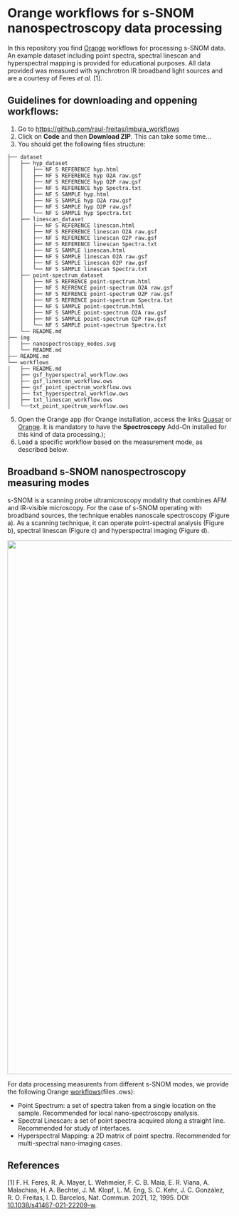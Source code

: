 # Orange workflows for s-SNOM nanospectroscopy data processing

In this repository you find [Orange](https://orangedatamining.com) workflows for processing s-SNOM data. An example dataset including point spectra, spectral linescan and hyperspectral mapping is provided for educational purposes. All data provided was measured with synchrotron IR broadband light sources and are a courtesy of Feres *et al.* [1].

## Guidelines for downloading and oppening workflows:

1. Go to https://github.com/raul-freitas/imbuia_workflows
2. Click on **Code** and then **Download ZIP**. This can take some time...
3. You should get the following files structure:

```
├── dataset
│   ├── hyp_dataset
│   │   ├── NF S REFERENCE hyp.html
│   │   ├── NF S REFERENCE hyp O2A raw.gsf
│   │   ├── NF S REFERENCE hyp O2P raw.gsf
│   │   ├── NF S REFERENCE hyp Spectra.txt
│   │   ├── NF S SAMPLE hyp.html
│   │   ├── NF S SAMPLE hyp O2A raw.gsf
│   │   ├── NF S SAMPLE hyp O2P raw.gsf
│   │   └── NF S SAMPLE hyp Spectra.txt
│   ├── linescan_dataset
│   │   ├── NF S REFERENCE linescan.html
│   │   ├── NF S REFERENCE linescan O2A raw.gsf
│   │   ├── NF S REFERENCE linescan O2P raw.gsf
│   │   ├── NF S REFERENCE linescan Spectra.txt
│   │   ├── NF S SAMPLE linescan.html
│   │   ├── NF S SAMPLE linescan O2A raw.gsf
│   │   ├── NF S SAMPLE linescan O2P raw.gsf
│   │   └── NF S SAMPLE linescan Spectra.txt
│   ├── point-spectrum_dataset
│   │   ├── NF S REFRENCE point-spectrum.html
│   │   ├── NF S REFRENCE point-spectrum O2A raw.gsf
│   │   ├── NF S REFRENCE point-spectrum O2P raw.gsf
│   │   ├── NF S REFRENCE point-spectrum Spectra.txt
│   │   ├── NF S SAMPLE point-spectrum.html
│   │   ├── NF S SAMPLE point-spectrum O2A raw.gsf
│   │   ├── NF S SAMPLE point-spectrum O2P raw.gsf
│   │   └── NF S SAMPLE point-spectrum Spectra.txt
│   └── README.md
├── img
│   ├── nanospectroscopy_modes.svg
│   └── README.md
├── README.md
└── workflows
│   ├── README.md
│   ├── gsf_hyperspectral_workflow.ows
│   ├── gsf_linescan_workflow.ows
│   ├── gsf_point_spectrum_workflow.ows
│   ├── txt_hyperspectral_workflow.ows
│   ├── txt_linescan_workflow.ows
│   └──txt_point_spectrum_workflow.ows
```
5. Open the Orange app (for Orange installation, access the links [Quasar](https://quasar.codes) or [Orange](https://orangedatamining.com). It is mandatory to have the **Spectroscopy** Add-On installed for this kind of data processing.);
6. Load a specific workflow based on the measurement mode, as described below.

## Broadband s-SNOM nanospectroscopy measuring modes
s-SNOM is a scanning probe ultramicroscopy modality that combines AFM and IR-visible microscopy. For the case of s-SNOM operating with broadband sources, the technique enables nanoscale spectroscopy (Figure a). As a scanning technique, it can operate point-spectral analysis (Figure b), spectral linescan (Figure c) and hyperspectral imaging (Figure d). 

<p align="center">
<img width="1200" src="img/nanospectroscopy_modes.svg"/>
<p/>

For data processing measurents from different s-SNOM modes, we provide the following Orange [workflows](workflows/)(files .ows):

 - Point Spectrum: a set of spectra taken from a single location on the sample. Recommended for local nano-spectroscopy analysis.
 - Spectral Linescan: a set of point spectra acquired along a straight line. Recommended for study of interfaces.
 - Hyperspectral Mapping: a 2D matrix of point spectra. Recommended for multi-spectral nano-imaging cases. 

## References

[1]   F. H. Feres, R. A. Mayer, L. Wehmeier, F. C. B. Maia, E. R. Viana, A. Malachias, H. A. Bechtel, J. M. Klopf, L. M. Eng, S. C. Kehr, J. C. González, R. O. Freitas, I. D. Barcelos, Nat. Commun. 2021, 12, 1995. DOI: [10.1038/s41467-021-22209-w](https://doi.org/10.1038/s41467-021-22209-w).


